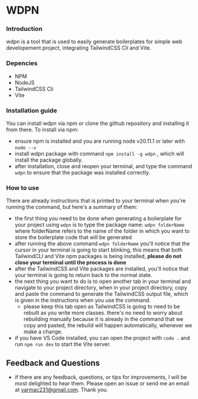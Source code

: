 # WDPN

### Introduction
wdpn is a tool that is used to easily generate boilerplates for simple web developement project, integrating TailwindCSS Cli and Vite. 

### Depencies
- NPM
- NodeJS
- TailwindCSS Cli
- Vite

### Installation guide
You can install wdpn via npm or clone the github repository and installing it from there.
To install via npm:

- ensure npm is installed and you are running node v20.11.1 or later with `node --v`
- install wdpn package with command `npm install -g wdpn` , which will install the package globally.
- after installation, close and reopen your terminal, and type the command `wdpn` to ensure that the package was installed correctly.

### How to use
There are already instructions that is printed to your terminal when you're running the command, but here's a summary of them:

- the first thing you need to be done when generating a boilerplate for your project using `wdpn` is to type the package name: `wdpn folderName` where folderName refers to the name of the folder in which you want to store the boilerplate code that will be generated
- after running the above command `wdpn folderName` you'll notice that the cursor in your terminal is going to start blinking, this means that both TailwindCLI and Vite npm packages is being installed, **please do not close your terminal until the process is done**
- after the TailwindCSS and Vite packages are installed, you'll notice that your terminal is going to return back to the normal state.
- the next thing you want to do is to open another tab in your terminal and navigate to your project directory, when in your project directory, copy and paste the command to generate the TailwindCSS output file, which is given in the instructions when you use the command.
    - please keep this tab open as TailwindCSS is going to need to be rebuilt as you write more classes. there's no need to worry about rebuilding manually because it is already in the command that we copy and pasted, the rebuild will happen automatically, whenever we make a change.
- if you have VS Code installed, you can open the project with `code .` and run `npm run dev` to start the Vite server.

 
## Feedback and Questions
- if there are any feedback, questions, or tips for improvements, I will be most delighted to hear them. Please open an issue or send me an email at varmac231@gmail.com. Thank you.
